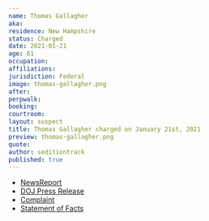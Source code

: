 ```yaml
---
name: Thomas Gallagher
aka:
residence: New Hampshire
status: Charged
date: 2021-01-21
age: 61
occupation:
affiliations:
jurisdiction: Federal
image: thomas-gallagher.png
after:
perpwalk:
booking:
courtroom:
layout: suspect
title: Thomas Gallagher charged on January 21st, 2021
preview: thomas-gallagher.png
quote:
author: seditiontrack
published: true
---
```


- [NewsReport](https://boston.cbslocal.com/2021/01/14/thomas-gallagher-bridgewater-new-hampshire-charged-arrested-us-capitol-riot/)
- [DOJ Press Release](https://www.justice.gov/opa/pr/thirteen-charged-federal-court-following-riot-united-states-capitol)
- [Complaint](https://www.justice.gov/opa/press-release/file/1351716/download)
- [Statement of Facts](https://www.justice.gov/opa/press-release/file/1351721/download)
